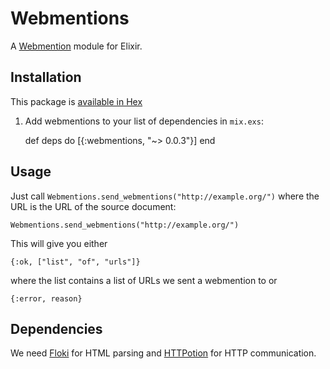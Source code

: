 # Webmentions

A [Webmention](https://indiewebcamp.com/Webmention) module for Elixir.

## Installation

This package is [available in Hex](https://hex.pm/packages/webmentions)

  1. Add webmentions to your list of dependencies in `mix.exs`:

        def deps do
          [{:webmentions, "~> 0.0.3"}]
        end

## Usage

Just call `Webmentions.send_webmentions("http://example.org/")` where
the URL is the URL of the source document:

    Webmentions.send_webmentions("http://example.org/")

This will give you either

    {:ok, ["list", "of", "urls"]}

where the list contains a list of URLs we sent a webmention to or

    {:error, reason}

## Dependencies

We need [Floki](https://github.com/philss/floki) for HTML parsing and
[HTTPotion](https://github.com/myfreeweb/httpotion) for HTTP communication.


